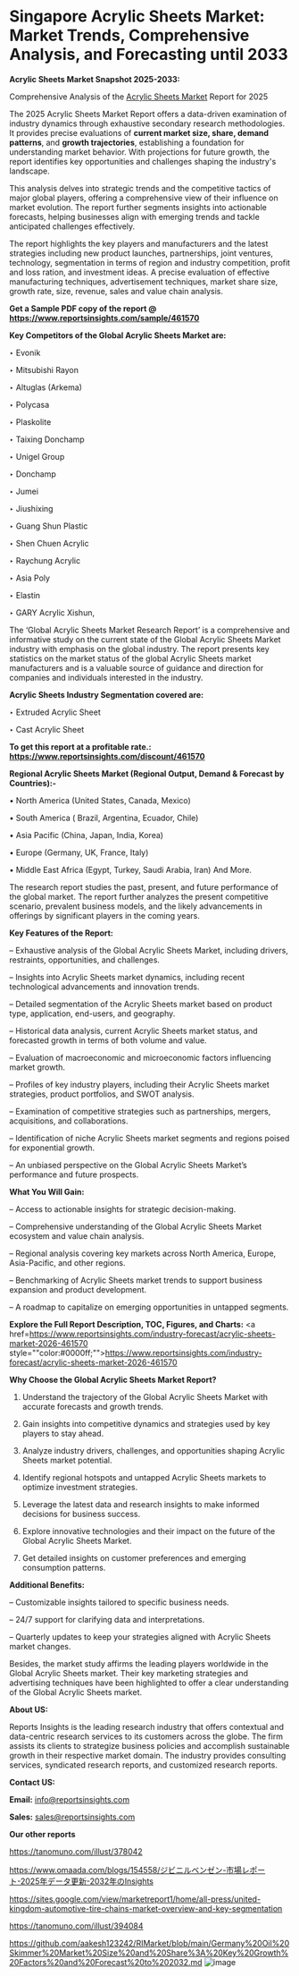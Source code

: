 # Singapore Acrylic Sheets Market: Market Trends, Comprehensive Analysis, and Forecasting until 2033

<strong>Acrylic Sheets Market Snapshot 2025-2033:</strong>

Comprehensive Analysis of the <a href=https://www.reportsinsights.com/sample/461570>Acrylic Sheets Market</a> Report for 2025

The 2025 Acrylic Sheets Market Report offers a data-driven examination of industry dynamics through exhaustive secondary research methodologies. It provides precise evaluations of <strong>current market size, share, demand patterns</strong>, and <strong>growth trajectories</strong>, establishing a foundation for understanding market behavior. With projections for future growth, the report identifies key opportunities and challenges shaping the industry's landscape.

This analysis delves into strategic trends and the competitive tactics of major global players, offering a comprehensive view of their influence on market evolution. The report further segments insights into actionable forecasts, helping businesses align with emerging trends and tackle anticipated challenges effectively.

The report highlights the key players and manufacturers and the latest strategies including new product launches, partnerships, joint ventures, technology, segmentation in terms of region and industry competition, profit and loss ration, and investment ideas. A precise evaluation of effective manufacturing techniques, advertisement techniques, market share size, growth rate, size, revenue, sales and value chain analysis.

<strong>Get a Sample PDF copy of the report @ <a href=https://www.reportsinsights.com/sample/461570 style=color:#0000ff;>https://www.reportsinsights.com/sample/461570</a></strong>

<strong>Key Competitors of the Global Acrylic Sheets Market are:</strong>

‣ Evonik

‣ Mitsubishi Rayon

‣ Altuglas (Arkema)

‣ Polycasa

‣ Plaskolite

‣ Taixing Donchamp

‣ Unigel Group

‣ Donchamp

‣ Jumei

‣ Jiushixing

‣ Guang Shun Plastic

‣ Shen Chuen Acrylic

‣ Raychung Acrylic

‣ Asia Poly

‣ Elastin

‣ GARY Acrylic Xishun,

The ‘Global Acrylic Sheets Market Research Report’ is a comprehensive and informative study on the current state of the Global Acrylic Sheets Market industry with emphasis on the global industry. The report presents key statistics on the market status of the global Acrylic Sheets market manufacturers and is a valuable source of guidance and direction for companies and individuals interested in the industry.

<strong>Acrylic Sheets Industry Segmentation covered are:</strong>

‣ Extruded Acrylic Sheet

‣ Cast Acrylic Sheet

<strong>To get this report at a profitable rate.: <a href=https://www.reportsinsights.com/discount/461570 style=color:#0000ff;>https://www.reportsinsights.com/discount/461570</a></strong>

<strong>Regional Acrylic Sheets Market (Regional Output, Demand &amp; Forecast by Countries):-</strong>

• North America (United States, Canada, Mexico)

• South America ( Brazil, Argentina, Ecuador, Chile)

• Asia Pacific (China, Japan, India, Korea)

• Europe (Germany, UK, France, Italy)

• Middle East Africa (Egypt, Turkey, Saudi Arabia, Iran) And More.

The research report studies the past, present, and future performance of the global market. The report further analyzes the present competitive scenario, prevalent business models, and the likely advancements in offerings by significant players in the coming years.

<strong>Key Features of the Report:</strong>

– Exhaustive analysis of the Global Acrylic Sheets Market, including drivers, restraints, opportunities, and challenges.

– Insights into Acrylic Sheets market dynamics, including recent technological advancements and innovation trends.

– Detailed segmentation of the Acrylic Sheets market based on product type, application, end-users, and geography.

– Historical data analysis, current Acrylic Sheets market status, and forecasted growth in terms of both volume and value.

– Evaluation of macroeconomic and microeconomic factors influencing market growth.

– Profiles of key industry players, including their Acrylic Sheets market strategies, product portfolios, and SWOT analysis.

– Examination of competitive strategies such as partnerships, mergers, acquisitions, and collaborations.

– Identification of niche Acrylic Sheets market segments and regions poised for exponential growth.

– An unbiased perspective on the Global Acrylic Sheets Market’s performance and future prospects.

<strong>What You Will Gain:</strong>

– Access to actionable insights for strategic decision-making.

– Comprehensive understanding of the Global Acrylic Sheets Market ecosystem and value chain analysis.

– Regional analysis covering key markets across North America, Europe, Asia-Pacific, and other regions.

– Benchmarking of Acrylic Sheets market trends to support business expansion and product development.

– A roadmap to capitalize on emerging opportunities in untapped segments.

<strong>Explore the Full Report Description, TOC, Figures, and Charts:</strong>
<a href=https://www.reportsinsights.com/industry-forecast/acrylic-sheets-market-2026-461570 style=""color:#0000ff;"">https://www.reportsinsights.com/industry-forecast/acrylic-sheets-market-2026-461570</a>

<strong>Why Choose the Global Acrylic Sheets Market Report?</strong>

1. Understand the trajectory of the Global Acrylic Sheets Market with accurate forecasts and growth trends.

2. Gain insights into competitive dynamics and strategies used by key players to stay ahead.

3. Analyze industry drivers, challenges, and opportunities shaping Acrylic Sheets market potential.

4. Identify regional hotspots and untapped Acrylic Sheets markets to optimize investment strategies.

5. Leverage the latest data and research insights to make informed decisions for business success.

6. Explore innovative technologies and their impact on the future of the Global Acrylic Sheets Market.

7. Get detailed insights on customer preferences and emerging consumption patterns.

<strong>Additional Benefits:</strong>

– Customizable insights tailored to specific business needs.

– 24/7 support for clarifying data and interpretations.

– Quarterly updates to keep your strategies aligned with Acrylic Sheets market changes.

Besides, the market study affirms the leading players worldwide in the Global Acrylic Sheets market. Their key marketing strategies and advertising techniques have been highlighted to offer a clear understanding of the Global Acrylic Sheets market.

<strong><strong>About US</strong>:</strong>

Reports Insights is the leading research industry that offers contextual and data-centric research services to its customers across the globe. The firm assists its clients to strategize business policies and accomplish sustainable growth in their respective market domain. The industry provides consulting services, syndicated research reports, and customized research reports.

<strong>Contact US:</strong>

<p class=><b>Email:</b> <a href=mailto:info@reportsinsights.com>info@reportsinsights.com</a></p>
<p class=><b>Sales:</b> <a href=mailto:sales@reportsinsights.com>sales@reportsinsights.com</a></p>

<strong>Our other reports</strong>

<a href=https://tanomuno.com/illust/378042>https://tanomuno.com/illust/378042</a>

<a href=https://www.omaada.com/blogs/154558/ジビニルベンゼン-市場レポート-2025年データ更新-2032年のInsights>https://www.omaada.com/blogs/154558/ジビニルベンゼン-市場レポート-2025年データ更新-2032年のInsights</a>

<a href=https://sites.google.com/view/marketreport1/home/all-press/united-kingdom-automotive-tire-chains-market-overview-and-key-segmentation>https://sites.google.com/view/marketreport1/home/all-press/united-kingdom-automotive-tire-chains-market-overview-and-key-segmentation</a>

<a href=https://tanomuno.com/illust/394084>https://tanomuno.com/illust/394084</a>

<a href=https://github.com/aakesh123242/RIMarket/blob/main/Germany%20Oil%20Skimmer%20Market%20Size%20and%20Share%3A%20Key%20Growth%20Factors%20and%20Forecast%20to%202032.md>https://github.com/aakesh123242/RIMarket/blob/main/Germany%20Oil%20Skimmer%20Market%20Size%20and%20Share%3A%20Key%20Growth%20Factors%20and%20Forecast%20to%202032.md</a>
![image](https://github.com/user-attachments/assets/ab58cbdc-3ac3-4a96-907b-8450541d9e37)
